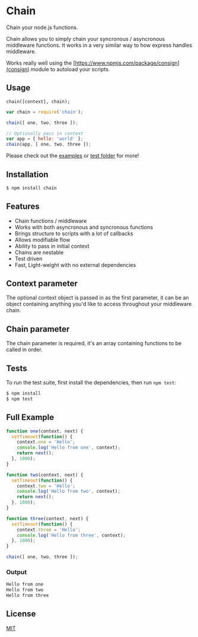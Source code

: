 # Chain
  
  Chain your node.js functions.

  Chain allows you to simply chain your syncronous / asyncronous middleware functions. It works in a very similar way to how express handles middleware.

  Works really well using the [https://www.npmjs.com/package/consign](consign) module to autoload your scripts.

## Usage

```
chain([context], chain);
```

```js
var chain = require('chain');

chain([ one, two, three ]);

// Optionally pass in context
var app = { hello: 'world' };
chain(app, [ one, two, three ]);
```

Please check out the [examples](examples) or [test folder](test) for more!

## Installation

```bash
$ npm install chain
```

## Features

  * Chain functions / middleware
  * Works with both asyncronous and syncronous functions
  * Brings structure to scripts with a lot of callbacks
  * Allows modifiable flow
  * Ability to pass in initial context
  * Chains are nestable
  * Test driven
  * Fast, Light-weight with no external dependencies

## Context parameter

  The optional context object is passed in as the first parameter, it can be an object containing anything you'd like to access throughout your middleware chain.

## Chain parameter

  The chain parameter is required, it's an array containing functions to be called in order.

## Tests

  To run the test suite, first install the dependencies, then run `npm test`:

  ```bash
  $ npm install
  $ npm test
  ```

## Full Example

```js
function one(context, next) {
  setTimeout(function() {
    context.one = 'Hello';
    console.log('Hello from one', context);
    return next();
  }, 1000);
}

function two(context, next) {
  setTimeout(function() {
    context.two = 'Hello';
    console.log('Hello from two', context);
    return next();
  }, 1000);
}

function three(context, next) {
  setTimeout(function() {
    context.three = 'Hello';
    console.log('Hello from three', context);
  }, 1000);
}

chain([ one, two, three ]);
```

### Output

```bash
Hello from one
Hello from two
Hello from three
```

## License

  [MIT](LICENSE)